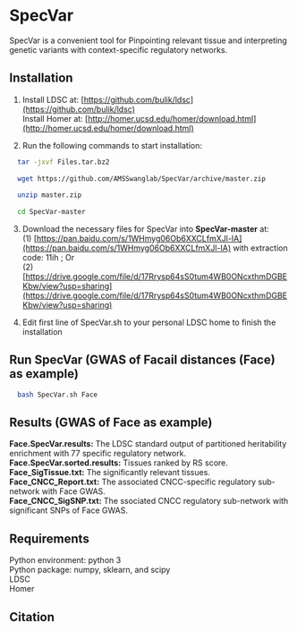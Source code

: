 # SpecVar
SpecVar is a convenient tool for Pinpointing relevant tissue and interpreting genetic variants with context-specific regulatory networks.

## Installation

1.  Install LDSC at: [https://github.com/bulik/ldsc](https://github.com/bulik/ldsc)<br>
Install Homer at: [http://homer.ucsd.edu/homer/download.html](http://homer.ucsd.edu/homer/download.html)<br>

2.  Run the following commands to start installation:<br>
```bash
  tar -jxvf Files.tar.bz2
    
  wget https://github.com/AMSSwanglab/SpecVar/archive/master.zip
    
  unzip master.zip
    
  cd SpecVar-master
```
3.  Download the necessary files for SpecVar into **SpecVar-master** at: <br>
    (1) [https://pan.baidu.com/s/1WHmyg06Ob6XXCLfmXJl-IA](https://pan.baidu.com/s/1WHmyg06Ob6XXCLfmXJl-IA) with extraction code: 11ih ; Or <br>
    (2) [https://drive.google.com/file/d/17Rrysp64sS0tum4WB0ONcxthmDGBEKbw/view?usp=sharing](https://drive.google.com/file/d/17Rrysp64sS0tum4WB0ONcxthmDGBEKbw/view?usp=sharing) <br>

4.  Edit first line of SpecVar.sh to your personal LDSC home to finish the installation


## Run SpecVar (GWAS of Facail distances (Face) as example)
```bash
  bash SpecVar.sh Face
```
## Results (GWAS of Face as example)

**Face.SpecVar.results:** The LDSC standard output of partitioned heritability enrichment with 77 specific regulatory network. <br>
**Face.SpecVar.sorted.results:** Tissues ranked by RS score. <br>
**Face_SigTissue.txt:** The significantly relevant tissues. <br>
**Face_CNCC_Report.txt:** The associated CNCC-specific regulatory sub-network with Face GWAS. <br>
**Face_CNCC_SigSNP.txt:** The ssociated CNCC regulatory sub-network with significant SNPs of Face GWAS. <br>

## Requirements

  Python environment: python 3 <br>
  Python package: numpy, sklearn, and scipy <br>
  LDSC <br>
  Homer <br>
  
## Citation
